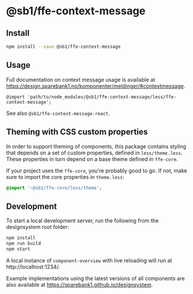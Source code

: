 # @sb1/ffe-context-message

## Install

```bash
npm install --save @sb1/ffe-context-message
```

## Usage

Full documentation on context message usage is available at https://design.sparebank1.no/komponenter/meldinger/#contextmessage.

```less
@import 'path/to/node_modules/@sb1/ffe-context-message/less/ffe-context-message';
```

See also `@sb1/ffe-context-message-react`.

## Theming with CSS custom properties

In order to support theming of components, this package contains styling that depends on a set of custom properties, defined in `less/theme.less`. These properties in turn depend on a base theme defined in `ffe-core`.

If your project uses the `ffe-core`, you're probably good to go. If not, make sure to import the core properties in `theme.less`:

```css
@import '~@sb1/ffe-core/less/theme';
```

## Development

To start a local development server, run the following from the designsystem root folder:

```bash
npm install
npm run build
npm start
```

A local instance of `component-overview` with live reloading will run at http://localhost:1234/.

Example implementations using the latest versions of all components are also available at https://sparebank1.github.io/designsystem.
